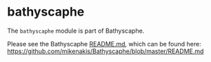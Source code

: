 # bathyscaphe

The `bathyscaphe` module is part of Bathyscaphe.

Please see the Bathyscaphe [README.md](./../README.md), which can be found here:
https://github.com/mikenakis/Bathyscaphe/blob/master/README.md
